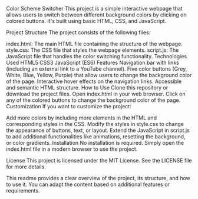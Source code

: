 Color Scheme Switcher
This project is a simple interactive webpage that allows users to switch between different background colors by clicking on colored buttons. It's built using basic HTML, CSS, and JavaScript.

Project Structure
The project consists of the following files:

index.html: The main HTML file containing the structure of the webpage.
style.css: The CSS file that styles the webpage elements.
script.js: The JavaScript file that handles the color switching functionality.
Technologies Used
HTML5
CSS3
JavaScript (ES6)
Features
Navigation bar with links (including an external link to a YouTube channel).
Five color buttons (Grey, White, Blue, Yellow, Purple) that allow users to change the background color of the page.
Interactive hover effects on the navigation links.
Accessible and semantic HTML structure.
How to Use
Clone this repository or download the project files.
Open index.html in your web browser.
Click on any of the colored buttons to change the background color of the page.
Customization
If you want to customize the project:

Add more colors by including more <span> elements in the HTML and corresponding styles in the CSS.
Modify the styles in style.css to change the appearance of buttons, text, or layout.
Extend the JavaScript in script.js to add additional functionalities like animations, resetting the background, or color gradients.
Installation
No installation is required. Simply open the index.html file in a modern browser to use the project.

License
This project is licensed under the MIT License. See the LICENSE file for more details.

This readme provides a clear overview of the project, its structure, and how to use it. You can adapt the content based on additional features or requirements.
